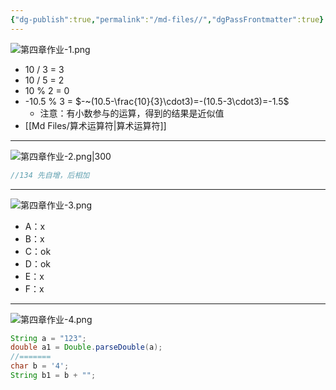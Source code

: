 ```yaml
---
{"dg-publish":true,"permalink":"/md-files//","dgPassFrontmatter":true}
---
```


![第四章作业-1.png](/img/user/Pictures/%E7%AC%AC%E5%9B%9B%E7%AB%A0%E4%BD%9C%E4%B8%9A-1.png)
- 10 / 3 = 3
- 10 / 5 = 2
- 10 % 2 = 0
- -10.5 % 3 = $-~(10.5-\frac{10}{3}\cdot3)=-(10.5-3\cdot3)=-1.5$
	- 注意：有小数参与的运算，得到的结果是近似值
- [[Md Files/算术运算符\|算术运算符]] 
---

![第四章作业-2.png|300](/img/user/Pictures/%E7%AC%AC%E5%9B%9B%E7%AB%A0%E4%BD%9C%E4%B8%9A-2.png)
```java
//134 先自增，后相加
```
---
![第四章作业-3.png](/img/user/Pictures/%E7%AC%AC%E5%9B%9B%E7%AB%A0%E4%BD%9C%E4%B8%9A-3.png)
- A：x
- B：x
- C：ok
- D：ok
- E：x
- F：x
- ---
![第四章作业-4.png](/img/user/Pictures/%E7%AC%AC%E5%9B%9B%E7%AB%A0%E4%BD%9C%E4%B8%9A-4.png)
```java
String a = "123";
double a1 = Double.parseDouble(a);
//=======
char b = '4';
String b1 = b + "";
```